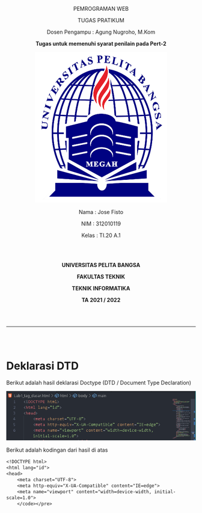 <p align="center">
	PEMROGRAMAN WEB
</p>
<p align="center">
	TUGAS PRATIKUM
</p>
<p align="center">
	Dosen Pengampu : Agung Nugroho, M.Kom
</p>
<p align="center"> 
	<b>Tugas untuk memenuhi syarat penilain pada Pert-2</b>
</p>

<p align="center">
	<img src="/Logo/logo.png" alt="UPB" width="350" height="400">
</p>

<p align="center">
                 Nama : Jose Fisto
</p>
<p align="center">
                 NIM : 312010119
</p>
<p align="center">
                 Kelas : TI.20 A.1
</p>

<br/>
<br/>

<p align="center">
	<b>UNIVERSITAS PELITA BANGSA</b>
</p>
<p align="center">
	<b>FAKULTAS TEKNIK</b>
</p>
<p align="center">
	<b>TEKNIK INFORMATIKA</b>
</p>
<p align="center">
	<b>TA 2021 / 2022</b>
</p>

<br></br>

<hr>
</hr>

<br></br>

# Deklarasi DTD
Berikut adalah hasil deklarasi Doctype (DTD / Document Type Declaration)

<p align="center">
	<img src="SS/Laporan (readme)/doctype.png" alt="UPB">

Berikut adalah kodingan dari hasil di atas
```   
<!DOCTYPE html>
<html lang="id">
<head>
    <meta charset="UTF-8">
    <meta http-equiv="X-UA-Compatible" content="IE=edge">
    <meta name="viewport" content="width=device-width, initial-scale=1.0">
    </code></pre>
